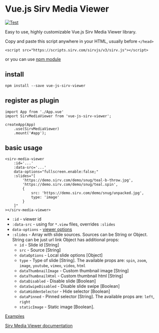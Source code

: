 # Vue.js Sirv Media Viewer

[![Test](https://github.com/Mefistosss/vue-js-sirv-viewer/actions/workflows/test.yml/badge.svg?branch=master)](https://github.com/Mefistosss/vue-js-sirv-viewer/actions/workflows/test.yml)

Easy to use, highly customizable Vue.js Sirv Media Viewer library.

Copy and paste this script anywhere in your HTML, usually before ```</head>```
```
<script src="https://scripts.sirv.com/sirvjs/v3/sirv.js"></script>
```
or you can use [npm module](https://www.npmjs.com/package/sirv-media-viewer-script)

## install
```
npm install --save vue-js-sirv-viewer
```
## register as plugin
```
import App from './App.vue'
import SirvMediaViewer from 'vue-js-sirv-viewer';

createApp(App)
    .use(SirvMediaViewer)
    .mount('#app');
```
## basic usage
```
<sirv-media-viewer
    :id='...'
    :data-src='...'
    data-options="fullscreen.enable:false;"
    :slides="[
        'https://demo.sirv.com/demo/snug/teal-b-throw.jpg',
        'https://demo.sirv.com/demo/snug/teal.spin',
        {
            src: 'https://demo.sirv.com/demo/snug/unpacked.jpg',
            type: 'image'
        }
    ]"
></sirv-media-viewer>
```
- `:id` - viewer id
- `:data-src` - using for `*.view` files, overrides `:slides`
- `data-options` - [viewer options](https://sirv.com/help/articles/sirv-media-viewer/)
- `:slides` - Array with slide sources. Sources can be String or Object.
String can be just url link
Object has additional props:
  * `id` - Slide id [String]
  * `src` - Source [String]
  * `dataOptions` - Local slide options [Object]
  * `type` - Type of slide [String]. The available props are: `spin`, `zoom`, `image`, `youtube`, `vimeo`, `video`, `html`
  * `dataThumbnailImage` - Custom thumbnail image [String]
  * `dataThumbnailHtml` - Custom thumbnail html [String]
  * `dataDisabled` - Disable slide [Boolean]
  * `dataSwipeDisabled` - Disable slide swipe [Boolean]
  * `dataHiddenSelector` - Hide selector [Boolean]
  * `dataPinned` - Pinned selector [String]. The available props are: `left`, `right`
  * `staticImage` - Static image [Boolean].

[Examples](https://test1.sirv.com/sergey/vue/index.html)

[Sirv Media Viewer documentation](https://sirv.com/help/articles/sirv-media-viewer/)